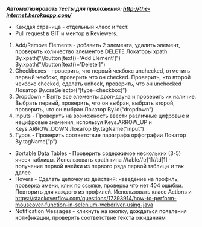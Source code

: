 ***Автоматизировать тесты для приложения: http://the-internet.herokuapp.com/***
- Каждая страница - отдельный класс и тест. 
- Pull request в GIT и ментор в Reviewers.

1) Add/Remove Elements - добавить 2 элемента, удалить элемент, 
проверить количество элементов DELETE
Локаторы xpath:
By.xpath("//button[text()='Add Element']")
By.xpath("//button[text()='Delete']")
2) Checkboxes - проверить, что первый чекбокс unchecked, отметить первый чекбокс, 
проверить что он checked.
Проверить, что второй чекбокс checked, 
сделать unheck, проверить, что он unchecked
Локатор By.cssSelector("[type=checkbox]”)
3) Dropdown - Взять все элементы дроп-дауна и проверить их наличие. 
Выбрать первый, проверить, что он выбран, выбрать второй, проверить, что он выбран
Локатор By.id(“dropdown”)
4) Inputs - Проверить на возможность ввести различные цифровые и 
нецифровые значения, используя Keys.ARROW_UP и Keys.ARROW_DOWN
Локатор By.tagName(“input”)
5) Typos - Проверить соответствие параграфа орфографии
Локатор By.tagName(“p”)

* Sortable Data Tables - Проверить содержимое нескольких (3-5) ячеек таблицы. 
Использовать xpath типа //table//tr[1]//td[1] - получение первой ячейки из первого ряда первой таблицы и так далее
* Hovers - Сделать цепочку из действий: наведение на профиль, проверка имени, 
клик по ссылке, проверка что нет 404 ошибки. Повторить для каждого из профилей. 
Использовать класс Actions и https://stackoverflow.com/questions/17293914/how-to-perform-mouseover-function-in-selenium-webdriver-using-java
* Notification Messages - кликнуть на кнопку, дождаться появления нотификации, 
проверить соответствие текста ожиданиям